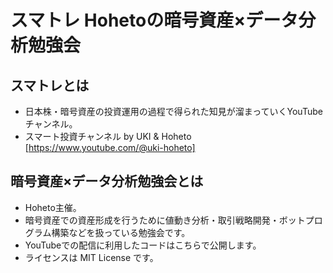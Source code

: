 ﻿# スマトレ Hohetoの暗号資産×データ分析勉強会

## スマトレとは

- 日本株・暗号資産の投資運用の過程で得られた知見が溜まっていくYouTubeチャンネル。
- スマート投資チャンネル by UKI & Hoheto [https://www.youtube.com/@uki-hoheto]

## 暗号資産×データ分析勉強会とは

- Hoheto主催。
- 暗号資産での資産形成を行うために値動き分析・取引戦略開発・ボットプログラム構築などを扱っている勉強会です。
- YouTubeでの配信に利用したコードはこちらで公開します。
- ライセンスは MIT License です。
